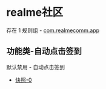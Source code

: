 # realme社区

存在 1 规则组 - [com.realmecomm.app](/src/apps/com.realmecomm.app.ts)

## 功能类-自动点击签到

默认禁用 - 自动点击签到

- [快照-0](https://i.gkd.li/i/14321155)

